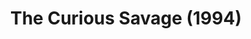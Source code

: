 ---
layout: productions
title: The Curious Savage (1994)
image:
category:
details:
  Theatre: Players by the Sea
cast:
  Hannibal: Michael Lipp
crew:
external_links:
---